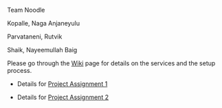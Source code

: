 Team Noodle

Kopalle, Naga Anjaneyulu

Parvataneni, Rutvik

Shaik, Nayeemullah Baig



Please go through the [Wiki](https://github.com/airavata-courses/Noodle/wiki) page for details on the services and the setup process.

* Details for [Project Assignment 1](https://github.com/airavata-courses/Noodle/wiki)

* Details for [Project Assignment 2](https://github.com/airavata-courses/Noodle/wiki/Assignment_2)
